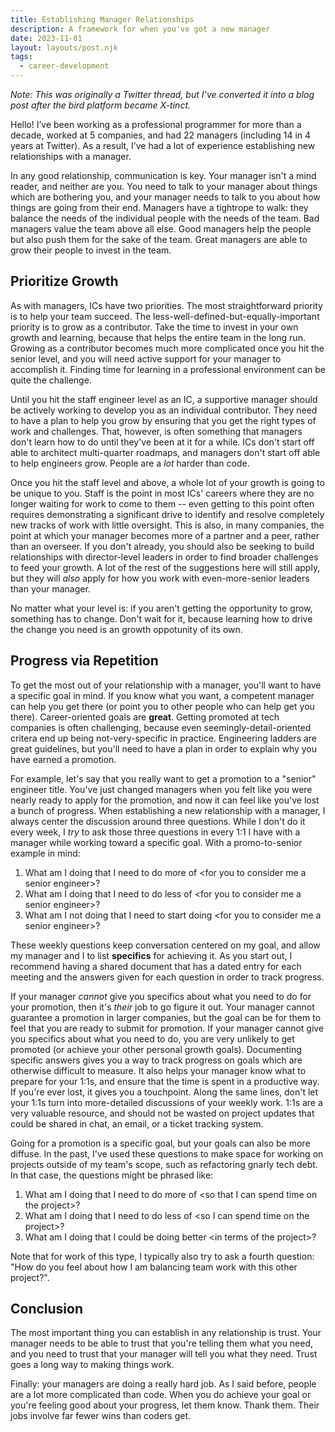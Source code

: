 ```yaml
---
title: Establishing Manager Relationships
description: A framework for when you've got a new manager
date: 2023-11-01
layout: layouts/post.njk
tags:
  - career-development
---
```


_Note: This was originally a Twitter thread, but I’ve converted it into a blog post after the bird platform became X-tinct._

Hello! I’ve been working as a professional programmer for more than a decade, worked at 5 companies, and had 22 managers (including 14 in 4 years at Twitter). As a result, I’ve had a lot of experience establishing new relationships with a manager.

In any good relationship, communication is key. Your manager isn't a mind reader, and neither are you. You need to talk to your manager about things which are bothering you, and your manager needs to talk to you about how things are going from their end. Managers have a tightrope to walk: they balance the needs of the individual people with the needs of the team. Bad managers value the team above all else. Good managers help the people but also push them for the sake of the team. Great managers are able to grow their people to invest in the team.

## Prioritize Growth

As with managers, ICs have two priorities. The most straightforward priority is to help your team succeed. The less-well-defined-but-equally-important priority is to grow as a contributor. Take the time to invest in your own growth and learning, because that helps the entire team in the long run. Growing as a contributor becomes much more complicated once you hit the senior level, and you will need active support for your manager to accomplish it. Finding time for learning in a professional environment can be quite the challenge.

Until you hit the staff engineer level as an IC, a supportive manager should be actively working to develop you as an individual contributor. They need to have a plan to help you grow by ensuring that you get the right types of work and challenges. That, however, is often something that managers don't learn how to do until they've been at it for a while. ICs don't start off able to architect multi-quarter roadmaps, and managers don't start off able to help engineers grow. People are a _lot_ harder than code.

Once you hit the staff level and above, a whole lot of your growth is going to be unique to you. Staff is the point in most ICs' careers where they are no longer waiting for work to come to them -- even getting to this point often requires demonstrating a significant drive to identify and resolve completely new tracks of work with little oversight. This is also, in many companies, the point at which your manager becomes more of a partner and a peer, rather than an overseer. If you don't already, you should also be seeking to build relationships with director-level leaders in order to find broader challenges to feed your growth. A lot of the rest of the suggestions here will still apply, but they will _also_ apply for how you work with even-more-senior leaders than your manager.

No matter what your level is: if you aren't getting the opportunity to grow, something has to change. Don't wait for it, because learning how to drive the change you need is an growth oppotunity of its own.

## Progress via Repetition

To get the most out of your relationship with a manager, you'll want to have a specific goal in mind. If you know what you want, a competent manager can help you get there (or point you to other people who can help get you there). Career-oriented goals are **great**. Getting promoted at tech companies is often challenging, because even seemingly-detail-oriented critera end up being not-very-specific in practice. Engineering ladders are great guidelines, but you'll need to have a plan in order to explain why you have earned a promotion.

For example, let's say that you really want to get a promotion to a "senior" engineer title. You've just changed managers when you felt like you were nearly ready to apply for the promotion, and now it can feel like you've lost a bunch of progress. When establishing a new relationship with a manager, I always center the discussion around three questions. While I don't do it every week, I _try_ to ask those three questions in every 1:1 I have with a manager while working toward a specific goal. With a promo-to-senior example in mind:

1) What am I doing that I need to do more of \<for you to consider me a senior engineer\>?
2) What am I doing that I need to do less of \<for you to consider me a senior engineer\>?
3) What am I not doing that I need to start doing \<for you to consider me a senior engineer\>?

These weekly questions keep conversation centered on my goal, and allow my manager and I to list **specifics** for achieving it. As you start out, I recommend having a shared document that has a dated entry for each meeting and the answers given for each question in order to track progress.

If your manager _cannot_ give you specifics about what you need to do for your promotion, then it's _their_ job to go figure it out. Your manager cannot guarantee a promotion in larger companies, but the goal can be for them to feel that you are ready to submit for promotion. If your manager cannot give you specifics about what you need to do, you are very unlikely to get promoted (or achieve your other personal growth goals). Documenting specific answers gives you a way to track progress on goals which are otherwise difficult to measure. It also helps your manager know what to prepare for your 1:1s, and ensure that the time is spent in a productive way. If you're ever lost, it gives you a touchpoint. Along the same lines, don't let your 1:1s turn into more-detailed discussions of your weekly work. 1:1s are a very valuable resource, and should not be wasted on project updates that could be shared in chat, an email, or a ticket tracking system.

Going for a promotion is a specific goal, but your goals can also be more diffuse. In the past, I've used these questions to make space for working on projects outside of my team's scope, such as refactoring gnarly tech debt. In that case, the questions might be phrased like:

1) What am I doing that I need to do more of \<so that I can spend time on the project\>?
2) What am I doing that I need to do less of \<so I can spend time on the project\>?
3) What am I doing that I could be doing better \<in terms of the project\>?

Note that for work of this type, I typically also try to ask a fourth question: "How do you feel about how I am balancing team work with this other project?".

## Conclusion

The most important thing you can establish in any relationship is trust. Your manager needs to be able to trust that you're telling them what you need, and you need to trust that your manager will tell you what they need. Trust goes a long way to making things work.

Finally: your managers are doing a really hard job. As I said before, people are a lot more complicated than code. When you do achieve your goal or you're feeling good about your progress, let them know. Thank them. Their jobs involve far fewer wins than coders get. 
